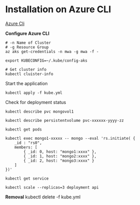 # Installation on Azure CLI

[Azure Cli](https://learn.microsoft.com/en-us/cli/azure/install-azure-cli)

**Configure Azure CLI**

```
# -n Name of Cluster
# -g Resource Group
az aks get-credentials -n mwa -g mwa -f -

export KUBECONFIG=~/.kube/config-aks

# Get cluster info
kubectl cluister-info
```

Start the application

```
kubectl apply -f kube.yml
```

Check for deployment status

```
kubectl describe pvc mongovol1

kubectl describe persistentvolume pvc-xxxxxx-yyyy-zz

kubectl get pods

kubectl exec mongo1-xxxxx -- mongo --eval 'rs.initiate( {
    _id : "rs0",
    members: [
        { _id: 0, host: "mongo1:xxxx" },
        { _id: 1, host: "mongo2:xxxx" },
        { _id: 2, host: "mongo3:xxxx" }
    ]
})'

kubectl get service

kubectl scale --replicas=3 deployment api
```

**Removal**
kubectl delete -f kube.yml